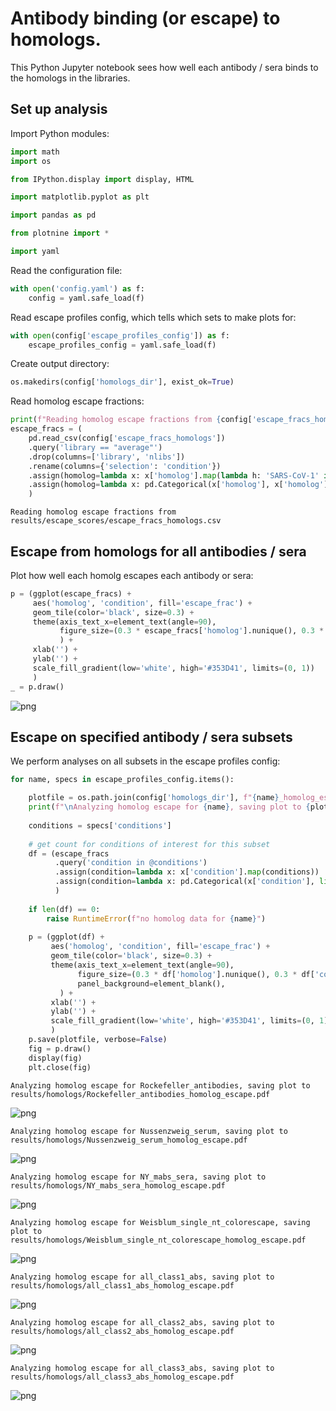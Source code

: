 # Antibody binding (or escape) to homologs.
This Python Jupyter notebook sees how well each antibody / sera binds to the homologs in the libraries.

## Set up analysis
Import Python modules:


```python
import math
import os

from IPython.display import display, HTML

import matplotlib.pyplot as plt

import pandas as pd

from plotnine import *

import yaml
```

Read the configuration file:


```python
with open('config.yaml') as f:
    config = yaml.safe_load(f)
```

Read escape profiles config, which tells which sets to make plots for:


```python
with open(config['escape_profiles_config']) as f:
    escape_profiles_config = yaml.safe_load(f)
```

Create output directory:


```python
os.makedirs(config['homologs_dir'], exist_ok=True)
```

Read homolog escape fractions:


```python
print(f"Reading homolog escape fractions from {config['escape_fracs_homologs']}")
escape_fracs = (
    pd.read_csv(config['escape_fracs_homologs'])
    .query('library == "average"')
    .drop(columns=['library', 'nlibs'])
    .rename(columns={'selection': 'condition'})
    .assign(homolog=lambda x: x['homolog'].map(lambda h: 'SARS-CoV-1' if h == 'SARS-CoV' else h))
    .assign(homolog=lambda x: pd.Categorical(x['homolog'], x['homolog'].unique(), ordered=True))
    )
```

    Reading homolog escape fractions from results/escape_scores/escape_fracs_homologs.csv


## Escape from homologs for all antibodies / sera
Plot how well each homolg escapes each antibody or sera:


```python
p = (ggplot(escape_fracs) +
     aes('homolog', 'condition', fill='escape_frac') +
     geom_tile(color='black', size=0.3) +
     theme(axis_text_x=element_text(angle=90),
           figure_size=(0.3 * escape_fracs['homolog'].nunique(), 0.3 * escape_fracs['condition'].nunique()),
           ) +
     xlab('') +
     ylab('') +
     scale_fill_gradient(low='white', high='#353D41', limits=(0, 1))
     )
_ = p.draw()
```


    
![png](homolog_escape_files/homolog_escape_12_0.png)
    


## Escape on specified antibody / sera subsets
We perform analyses on all subsets in the escape profiles config:


```python
for name, specs in escape_profiles_config.items():

    plotfile = os.path.join(config['homologs_dir'], f"{name}_homolog_escape.pdf")
    print(f"\nAnalyzing homolog escape for {name}, saving plot to {plotfile}")
    
    conditions = specs['conditions']
    
    # get count for conditions of interest for this subset
    df = (escape_fracs
          .query('condition in @conditions')
          .assign(condition=lambda x: x['condition'].map(conditions))
          .assign(condition=lambda x: pd.Categorical(x['condition'], list(conditions.values()), ordered=True))
          )
    
    if len(df) == 0:
        raise RuntimeError(f"no homolog data for {name}")
        
    p = (ggplot(df) +
         aes('homolog', 'condition', fill='escape_frac') +
         geom_tile(color='black', size=0.3) +
         theme(axis_text_x=element_text(angle=90),
               figure_size=(0.3 * df['homolog'].nunique(), 0.3 * df['condition'].nunique()),
               panel_background=element_blank(),
           ) +
         xlab('') +
         ylab('') +
         scale_fill_gradient(low='white', high='#353D41', limits=(0, 1))
         )
    p.save(plotfile, verbose=False)
    fig = p.draw()
    display(fig)
    plt.close(fig)
```

    
    Analyzing homolog escape for Rockefeller_antibodies, saving plot to results/homologs/Rockefeller_antibodies_homolog_escape.pdf



    
![png](homolog_escape_files/homolog_escape_14_1.png)
    


    
    Analyzing homolog escape for Nussenzweig_serum, saving plot to results/homologs/Nussenzweig_serum_homolog_escape.pdf



    
![png](homolog_escape_files/homolog_escape_14_3.png)
    


    
    Analyzing homolog escape for NY_mabs_sera, saving plot to results/homologs/NY_mabs_sera_homolog_escape.pdf



    
![png](homolog_escape_files/homolog_escape_14_5.png)
    


    
    Analyzing homolog escape for Weisblum_single_nt_colorescape, saving plot to results/homologs/Weisblum_single_nt_colorescape_homolog_escape.pdf



    
![png](homolog_escape_files/homolog_escape_14_7.png)
    


    
    Analyzing homolog escape for all_class1_abs, saving plot to results/homologs/all_class1_abs_homolog_escape.pdf



    
![png](homolog_escape_files/homolog_escape_14_9.png)
    


    
    Analyzing homolog escape for all_class2_abs, saving plot to results/homologs/all_class2_abs_homolog_escape.pdf



    
![png](homolog_escape_files/homolog_escape_14_11.png)
    


    
    Analyzing homolog escape for all_class3_abs, saving plot to results/homologs/all_class3_abs_homolog_escape.pdf



    
![png](homolog_escape_files/homolog_escape_14_13.png)
    



```python

```
